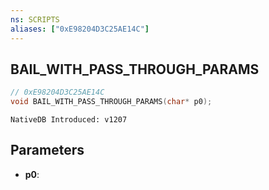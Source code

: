 ```yaml
---
ns: SCRIPTS
aliases: ["0xE98204D3C25AE14C"]
---
```

## BAIL_WITH_PASS_THROUGH_PARAMS

```c
// 0xE98204D3C25AE14C
void BAIL_WITH_PASS_THROUGH_PARAMS(char* p0);
```

```
NativeDB Introduced: v1207
```

## Parameters
* **p0**:
